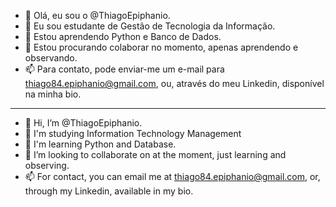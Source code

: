 - 👋 Olá, eu sou o @ThiagoEpiphanio.
- 📖 Eu sou estudante de Gestão de Tecnologia da Informação.
- 🌱 Estou aprendendo Python e Banco de Dados.
- 💞️ Estou procurando colaborar no momento, apenas aprendendo e observando.
- 📫 Para contato, pode enviar-me um e-mail para thiago84.epiphanio@gmail.com, ou, através do meu Linkedin, disponível na minha bio.

-------------------------------------------------------------------------------------------------------------------------

- 👋 Hi, I’m @ThiagoEpiphanio.
- 📖 I'm studying Information Technology Management
- 🌱 I'm learning Python and Database.
- 💞️ I’m looking to collaborate on at the moment, just learning and observing.
- 📫 For contact, you can email me at thiago84.epiphanio@gmail.com, or, through my Linkedin, available in my bio.

<!---
ThiagoEpiphanio/ThiagoEpiphanio is a ✨ special ✨ repository because its `README.md` (this file) appears on your GitHub profile.
You can click the Preview link to take a look at your changes.
--->
